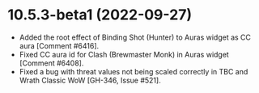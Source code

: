 # 10.5.3-beta1 (2022-09-27)

* Added the root effect of Binding Shot (Hunter) to Auras widget as CC aura [Comment #6416].
* Fixed CC aura id for Clash (Brewmaster Monk) in Auras widget [Comment #6408].
* Fixed a bug with threat values not being scaled correctly in TBC and Wrath Classic WoW [GH-346, Issue #521].
